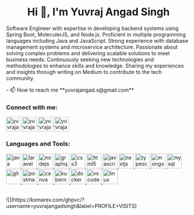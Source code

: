 <h1 align="center">Hi 👋, I'm Yuvraj Angad Singh</h1>
<!-- <h3 align="center">Software Engineer</h3> -->
<!-- <p align="left"><img src="https://komarev.com/ghpvc/?username=yuvrajangadsingh&label=Profile%20views&color=0e75b6&style=flat" alt="yuvrajangadsingh" /></p><p align="left"><a href="https://github.com/ryo-ma/github-profile-trophy"><img src="https://github-profile-trophy.vercel.app/?username=yuvrajangadsingh" alt="yuvrajangadsingh" /></a></p> -->
<!--
<p align="left"><a href="https://twitter.com/yuvrajangads" target="blank"><img src="https://img.shields.io/twitter/follow/yuvrajangads?logo=twitter&style=for-the-badge" alt="yuvrajangads" /></a></p> -->
<p align="left">Software Engineer with expertise in developing backend systems using Spring Boot, MoleculerJS, and
        Node.js. Proficient in multiple programming languages including Java and JavaScript. Strong experience with
        database management systems and microservice architecture. Passionate about solving complex problems and
        delivering scalable solutions to meet business needs. Continuously seeking new technologies and methodologies to
        enhance skills and knowledge. Sharing my experiences and insights through writing on Medium to contribute to the
        tech community.</p> - 📫 How to reach me **yuvrajangad.s@gmail.com** <h3 align="left">Connect with me:</h3>
<p align="left">
        <a href="https://twitter.com/yuvrajangads" target="_blank">
                <img align="center" src="https://img.icons8.com/color/48/null/twitter--v1.png" alt="yuvrajangads"
                        height="40" width="40" />
        </a>
        <a href="https://linkedin.com/in/yuvrajangadsingh" target="_blank">
                <img align="center" src="https://img.icons8.com/fluency/48/null/linkedin-circled.png"
                        alt="yuvrajangadsingh" height="40" width="40" />
        </a>
        <a href="https://instagram.com/yuvrajangadsingh" target="_blank">
                <img align="center" src="https://img.icons8.com/3d-fluency/94/null/instagram-new.png"
                        alt="yuvrajangadsingh" height="40" width="40" />
        </a>
        <a href="https://medium.com/@yuvrajangad.s/subscribe" target="_blank">
                <img align="center" src="https://img.icons8.com/ios-filled/50/null/medium-monogram--v1.png"
                        alt="yuvrajangadsingh" height="40" width="40" />
        </a>
</p>
<h3 align="left">Languages and Tools:</h3>
<p align="left">
        <!-- <a href="https://www.cprogramming.com/" target="_blank">
                <img src="https://raw.githubusercontent.com/devicons/devicon/master/icons/c/c-original.svg" alt="c"
                        width="40" height="40" />
        </a>
        <a href="https://www.w3schools.com/cpp/" target="_blank">
                <img src="https://raw.githubusercontent.com/devicons/devicon/master/icons/cplusplus/cplusplus-original.svg"
                        alt="cplusplus" width="40" height="40" />
        </a> -->
        <a href="https://www.java.com" target="_blank">
                <img src="https://img.icons8.com/fluency/48/null/java-coffee-cup-logo.png" alt="java" width="40"
                        height="40" />
        </a>
        <a href="https://laravel.com/" target="_blank">
                <img src="https://img.icons8.com/external-tal-revivo-color-tal-revivo/24/null/external-laravel-is-a-free-open-source-php-web-framework-logo-color-tal-revivo.png"
                        alt="laravel" width="40" height="40" />
        </a>
        <a href="https://nodejs.org" target="_blank">
                <img src="https://img.icons8.com/fluency/48/null/node-js.png"
                        alt="nodejs" width="40" height="40" />
        </a>
        <a href="https://graphql.org" target="_blank">
                <img src="https://img.icons8.com/color/48/null/graphql.png"
                        alt="graphql" width="40" height="40" />
        </a>
        <a href="https://www.w3schools.com/css/" target="_blank">
                <img src="https://img.icons8.com/color/48/null/css3.png" alt="css3"
                        width="40" height="40" />
        </a>
        <a href="https://www.w3.org/html/" target="_blank">
                <img src="https://img.icons8.com/color/48/null/html-5--v1.png" alt="html5"
                        width="40" height="40" />
        </a>
        <a href="https://developer.mozilla.org/en-US/docs/Web/JavaScript" target="_blank">
                <img src="https://img.icons8.com/color/48/null/javascript--v1.png"
                        alt="javascript" width="40" height="40" />
        </a>
        <a href="https://nextjs.org/" target="_blank">
                <img src="https://img.icons8.com/color/48/null/nextjs.png" alt="nextjs"
                        width="40" height="40" />
        </a>
        <a href="https://www.typescriptlang.org/" target="_blank">
                <img src="https://img.icons8.com/fluency/48/null/typescript--v1.png"
                        alt="typescript" width="40" height="40" />
        </a>
        <a href="https://www.mongodb.com/" target="_blank">
                <img src="https://img.icons8.com/color/48/null/mongodb.png"
                        alt="mongodb" width="40" height="40" />
        </a>
        <a href="https://www.mysql.com/" target="_blank">
                <img src="https://img.icons8.com/color/48/null/mysql-logo.png"
                        alt="mysql" width="40" height="40" />
        </a>
        <!-- <a href="https://www.photoshop.com/en" target="_blank">
      <img src="https://raw.githubusercontent.com/devicons/devicon/master/icons/photoshop/photoshop-line.svg" alt="photoshop" width="40" height="40" />
    </a> -->
        <!-- <a href="https://www.php.net" target="_blank">
      <img src="https://raw.githubusercontent.com/devicons/devicon/master/icons/php/php-original.svg" alt="php" width="40" height="40" />
    </a> -->
        <a href="https://git-scm.com/" target="_blank">
                <img src="https://img.icons8.com/color/48/null/git.png" alt="git"
                        width="40" height="40" />
        </a>
        <a href="https://postman.com" target="_blank">
                <img src="https://img.icons8.com/external-tal-revivo-color-tal-revivo/24/null/external-postman-is-the-only-complete-api-development-environment-logo-color-tal-revivo.png" alt="postman" width="40"
                        height="40" />
        </a>
        <a href="https://www.canva.com/en_in/" target="_blank">
                <img src="https://img.icons8.com/fluency/48/null/canva.png" alt="canva"
                        width="40" height="40" />
        </a>
        <a href="https://kubernetes.io/" target="_blank">
                <img src="https://img.icons8.com/color/48/null/kubernetes.png"
                        alt="kubernetes" width="40" height="40" />
        </a>
        <a href="https://docker.com/" target="_blank">
                <img src="https://img.icons8.com/fluency/48/null/docker.png"
                        alt="docker" width="40" height="40" />
        </a>
        <a href="https://code.visualstudio.com/" target="_blank">
                <img src="https://img.icons8.com/color/48/null/visual-studio-code-2019.png" alt="vscode"
                        width="40" height="40" />
        </a>
        <a href="https://www.linux.org/" target="_blank">
                <img src="https://img.icons8.com/color/48/null/linux--v1.png" alt="linux"
                        width="40" height="40" />
        </a>
        <!-- <a href="https://vuejs.org/" target="_blank">
      <img src="https://raw.githubusercontent.com/devicons/devicon/master/icons/vuejs/vuejs-original-wordmark.svg" alt="vuejs" width="40" height="40" />
    </a> -->
</p>
<br>
![](https://komarev.com/ghpvc/?username=yuvrajangadsingh&label=PROFILE+VISITS)
<!-- <p><img align="left" src="https://github-readme-stats.vercel.app/api/top-langs?username=yuvrajangadsingh&show_icons=true&locale=en&layout=compact" alt="yuvrajangadsingh" /></p> -->
<!-- <p>&nbsp;<img align="center" src="https://github-readme-stats.vercel.app/api?username=yuvrajangadsingh&show_icons=true&locale=en" alt="yuvrajangadsingh" /></p>
 -->
<!-- <p><img align="center" src="https://github-readme-streak-stats.herokuapp.com/?user=yuvrajangadsingh&" alt="yuvrajangadsingh" /></p> -->
<!-- YUVRAJ ANGAD SINGH -->
